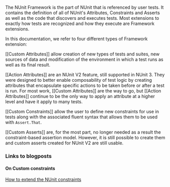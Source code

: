 The NUnit Framework is the part of NUnit that is referenced by user tests. It contains the definition of all of NUnit's Attributes, Constraints and Asserts as well as the code that discovers and executes tests. Most extensions to exactly how tests are recognized and how they execute are Framework extensions.

In this documentation, we refer to four different types of Framework extension:

[[Custom Attributes]] allow creation of new types of tests and suites, new sources of data and modification of the environment in which a test runs as well as its final result.

[[Action Attributes]] are an NUnit V2 feature, still supported in NUnit 3. They were designed to better enable composability of test logic by creating attributes that encapsulate specific actions to be taken before or after a test is run. For most work, [[Custom Attributes]] are the way to go, but [[Action Attributes]] continue to be the only way to apply an attribute at a higher level and have it apply to many tests.

[[Custom Constraints]] allow the user to define new constraints for use in tests along with the associated fluent syntax that allows them to be used with `Assert.That`.

[[Custom Asserts]] are, for the most part, no longer needed as a result the constraint-based assertion model. However, it is still possible to create them and custom asserts created for NUnit V2 are still usable.

### Links to blogposts

#### On Custom constraints
[How to extend the NUnit constraints](http://hermit.no/how-to-extend-the-nunit-constraints/)


